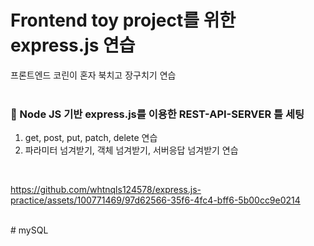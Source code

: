 # Frontend toy project를 위한 express.js 연습
프론트엔드 코린이 혼자 북치고 장구치기 연습
<br/>
<br/>
### 👀 Node JS 기반 express.js를 이용한 REST-API-SERVER 틀 세팅
1. get, post, put, patch, delete 연습
2. 파라미터 넘겨받기, 객체 넘겨받기, 서버응답 넘겨받기 연습
<br/>

https://github.com/whtnqls124578/express.js-practice/assets/100771469/97d62566-35f6-4fc4-bff6-5b00cc9e0214

<br/>
# mySQL

